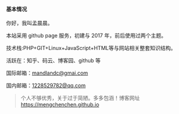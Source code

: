 #### 基本情况

你好，我叫孟晨晨。

本站采用 github page 服务，初建与 2017 年，前后使用过两个主题。

技术栈:PHP+GIT+Linux+JavaScript+HTML等与网站相关整套知识结构。

活跃在：知乎、码云、博客园、github 等

国际邮箱：mandlandc@gmai.com

国内邮箱：1228529782@qq.com

> 个人不够优秀，关于过于简陋。多多包涵！博客网址 https://mengchenchen.github.io